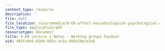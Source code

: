 ```yaml
---
content_type: resource
description: ''
file: null
file_location: /coursemedia/9-68-affect-neurobiological-psychological-and-sociocultural-counterparts-of-feelings-spring-2013/483fc0e5b20d565eac5ad85e28ece3a5_MIT9_68S13_Wrkg_grp_L1.pdf
file_type: application/pdf
resourcetype: Document
title: 9.68 Lecture 1 Notes - Working groups handout
uid: 483fc0e5-b20d-565e-ac5a-d85e28ece3a5
---
```

